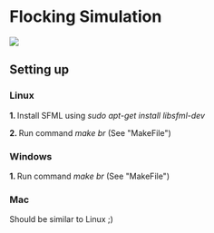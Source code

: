 # Flocking Simulation

<img src="https://github.com/viesa/FlockingSimulation/blob/master/image.png">

## Setting up
### Linux
<b> 1. </b> Install SFML using <i>sudo apt-get install libsfml-dev</i>

<b> 2. </b> Run command <i>make br</i> (See "MakeFile")

### Windows
<b> 1. </b> Run command <i>make br</i> (See "MakeFile")

### Mac
Should be similar to Linux ;)
